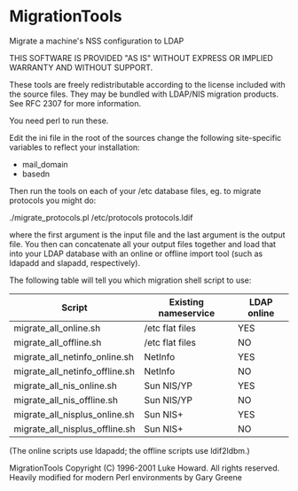 # MigrationTools
Migrate a machine's NSS configuration to LDAP

THIS SOFTWARE IS PROVIDED "AS IS" WITHOUT EXPRESS OR IMPLIED WARRANTY AND
WITHOUT SUPPORT.

These tools are freely redistributable according to the license included
with the source files. They may be bundled with LDAP/NIS migration products.
See RFC 2307 for more information.

You need perl to run these.

Edit the ini file in the root of the sources change the following 
site-specific variables to reflect your installation:

* mail_domain
* basedn

Then run the tools on each of your /etc database files, eg.
to migrate protocols you might do:

./migrate_protocols.pl /etc/protocols protocols.ldif

where the first argument is the input file and the last argument
is the output file. You then can concatenate all your output files
together and load that into your LDAP database with an online or
offline import tool (such as ldapadd and slapadd, respectively).

The following table will tell you which migration shell script
to use:

| Script | Existing nameservice | LDAP online |
| --- | --- | --- |
| migrate_all_online.sh | /etc flat files | YES |
| migrate_all_offline.sh | /etc flat files | NO |
| migrate_all_netinfo_online.sh | NetInfo | YES |
| migrate_all_netinfo_offline.sh | NetInfo | NO |
| migrate_all_nis_online.sh | Sun NIS/YP | YES |
| migrate_all_nis_offline.sh | Sun NIS/YP | NO |
| migrate_all_nisplus_online.sh | Sun NIS+ | YES |
| migrate_all_nisplus_offline.sh | Sun NIS+ | NO |

(The online scripts use ldapadd; the offline scripts use ldif2ldbm.)

MigrationTools Copyright (C) 1996-2001 Luke Howard. All rights reserved. 
Heavily modified for modern Perl environments by Gary Greene
